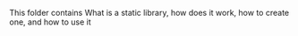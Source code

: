 This folder contains What is a static library, how does it work, how to create one, and how to use it

